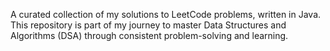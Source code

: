 A curated collection of my solutions to LeetCode problems, written in Java. This repository is part of my journey to master Data Structures and Algorithms (DSA) through consistent problem-solving and learning.
